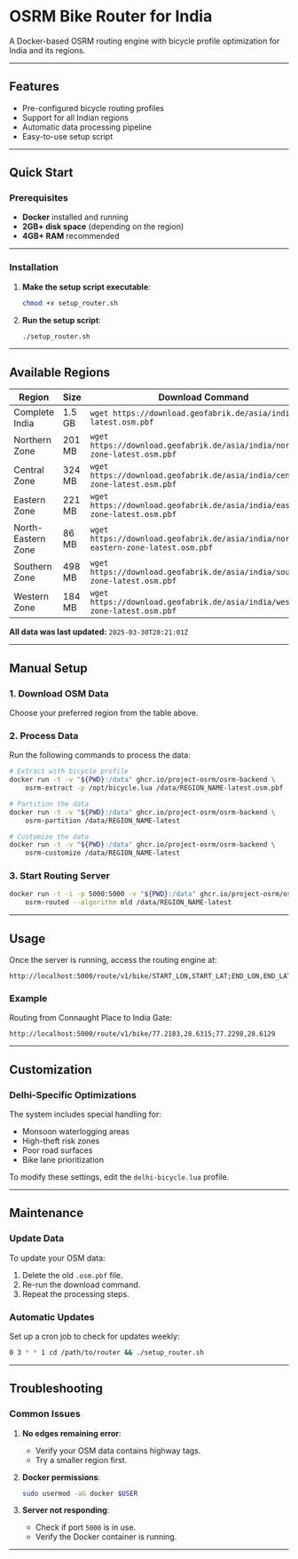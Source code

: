 # OSRM Bike Router for India

A Docker-based OSRM routing engine with bicycle profile optimization for India and its regions.

---

## Features

- Pre-configured bicycle routing profiles
- Support for all Indian regions
- Automatic data processing pipeline
- Easy-to-use setup script

---

## Quick Start

### Prerequisites

- **Docker** installed and running
- **2GB+ disk space** (depending on the region)
- **4GB+ RAM** recommended

---

### Installation

1. **Make the setup script executable**:
   ```bash
   chmod +x setup_router.sh
   ```

2. **Run the setup script**:
   ```bash
   ./setup_router.sh
   ```

---

## Available Regions

| Region              | Size   | Download Command                                                                 |
|---------------------|--------|----------------------------------------------------------------------------------|
| Complete India      | 1.5 GB | `wget https://download.geofabrik.de/asia/india-latest.osm.pbf`                   |
| Northern Zone       | 201 MB | `wget https://download.geofabrik.de/asia/india/northern-zone-latest.osm.pbf`     |
| Central Zone        | 324 MB | `wget https://download.geofabrik.de/asia/india/central-zone-latest.osm.pbf`      |
| Eastern Zone        | 221 MB | `wget https://download.geofabrik.de/asia/india/eastern-zone-latest.osm.pbf`      |
| North-Eastern Zone  | 86 MB  | `wget https://download.geofabrik.de/asia/india/north-eastern-zone-latest.osm.pbf`|
| Southern Zone       | 498 MB | `wget https://download.geofabrik.de/asia/india/southern-zone-latest.osm.pbf`     |
| Western Zone        | 184 MB | `wget https://download.geofabrik.de/asia/india/western-zone-latest.osm.pbf`      |

**All data was last updated:** `2025-03-30T20:21:01Z`

---

## Manual Setup

### 1. Download OSM Data
Choose your preferred region from the table above.

### 2. Process Data
Run the following commands to process the data:

```bash
# Extract with bicycle profile
docker run -t -v "${PWD}:/data" ghcr.io/project-osrm/osrm-backend \
    osrm-extract -p /opt/bicycle.lua /data/REGION_NAME-latest.osm.pbf

# Partition the data
docker run -t -v "${PWD}:/data" ghcr.io/project-osrm/osrm-backend \
    osrm-partition /data/REGION_NAME-latest

# Customize the data
docker run -t -v "${PWD}:/data" ghcr.io/project-osrm/osrm-backend \
    osrm-customize /data/REGION_NAME-latest
```

### 3. Start Routing Server
```bash
docker run -t -i -p 5000:5000 -v "${PWD}:/data" ghcr.io/project-osrm/osrm-backend \
    osrm-routed --algorithm mld /data/REGION_NAME-latest
```

---

## Usage

Once the server is running, access the routing engine at:

```
http://localhost:5000/route/v1/bike/START_LON,START_LAT;END_LON,END_LAT
```

### Example
Routing from Connaught Place to India Gate:
```
http://localhost:5000/route/v1/bike/77.2183,28.6315;77.2298,28.6129
```

---

## Customization

### Delhi-Specific Optimizations
The system includes special handling for:

- Monsoon waterlogging areas
- High-theft risk zones
- Poor road surfaces
- Bike lane prioritization

To modify these settings, edit the `delhi-bicycle.lua` profile.

---

## Maintenance

### Update Data
To update your OSM data:

1. Delete the old `.osm.pbf` file.
2. Re-run the download command.
3. Repeat the processing steps.

### Automatic Updates
Set up a cron job to check for updates weekly:
```bash
0 3 * * 1 cd /path/to/router && ./setup_router.sh
```

---

## Troubleshooting

### Common Issues

1. **No edges remaining error**:
   - Verify your OSM data contains highway tags.
   - Try a smaller region first.

2. **Docker permissions**:
   ```bash
   sudo usermod -aG docker $USER
   ```

3. **Server not responding**:
   - Check if port `5000` is in use.
   - Verify the Docker container is running.

---
